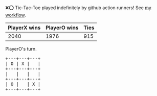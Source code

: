 :x::o: Tic-Tac-Toe played indefinitely by github action runners! See [my workflow](.github/workflows/play.yaml).

|PlayerX wins|PlayerO wins|Ties|
|-|-|-|
|2040|1976|915|

PlayerO's turn.

<pre>
+---+---+---+
| O | X |   |
+---+---+---+
|   |   |   |
+---+---+---+
| O |   | X |
+---+---+---+
</pre>
